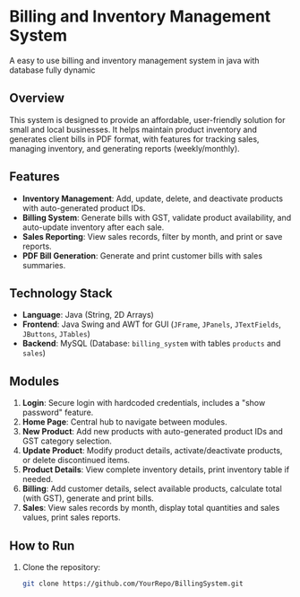 # Billing and Inventory Management System
 A easy to use billing and inventory management system in java with database fully dynamic

## Overview

This system is designed to provide an affordable, user-friendly solution for small and local businesses. It helps maintain product inventory and generates client bills in PDF format, with features for tracking sales, managing inventory, and generating reports (weekly/monthly).

## Features

- **Inventory Management**: Add, update, delete, and deactivate products with auto-generated product IDs.
- **Billing System**: Generate bills with GST, validate product availability, and auto-update inventory after each sale.
- **Sales Reporting**: View sales records, filter by month, and print or save reports.
- **PDF Bill Generation**: Generate and print customer bills with sales summaries.
  
## Technology Stack

- **Language**: Java (String, 2D Arrays)
- **Frontend**: Java Swing and AWT for GUI (`JFrame`, `JPanels`, `JTextFields`, `JButtons`, `JTables`)
- **Backend**: MySQL (Database: `billing_system` with tables `products` and `sales`)

## Modules

1. **Login**: Secure login with hardcoded credentials, includes a "show password" feature.
2. **Home Page**: Central hub to navigate between modules.
3. **New Product**: Add new products with auto-generated product IDs and GST category selection.
4. **Update Product**: Modify product details, activate/deactivate products, or delete discontinued items.
5. **Product Details**: View complete inventory details, print inventory table if needed.
6. **Billing**: Add customer details, select available products, calculate total (with GST), generate and print bills.
7. **Sales**: View sales records by month, display total quantities and sales values, print sales reports.

## How to Run

1. Clone the repository:
   ```bash
   git clone https://github.com/YourRepo/BillingSystem.git
